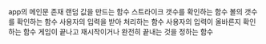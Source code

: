 app의 메인문 존재
랜덤 값을 만드는 함수
스트라이크 갯수를 확인하는 함수
볼의 갯수를 확인하는 함수
사용자의 입력을 받아 처리하는 함수
사용자의 입력이 올바른지 확인하는 함수
게임이 끝나고 재시작이거나 완전히 끝내는 것을 정하는 함수
